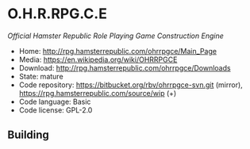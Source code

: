 # O.H.R.RPG.C.E

_Official Hamster Republic Role Playing Game Construction Engine_

- Home: http://rpg.hamsterrepublic.com/ohrrpgce/Main_Page
- Media: https://en.wikipedia.org/wiki/OHRRPGCE
- Download: http://rpg.hamsterrepublic.com/ohrrpgce/Downloads
- State: mature
- Code repository: https://bitbucket.org/rbv/ohrrpgce-svn.git (mirror), https://rpg.hamsterrepublic.com/source/wip (+)
- Code language: Basic
- Code license: GPL-2.0

## Building

